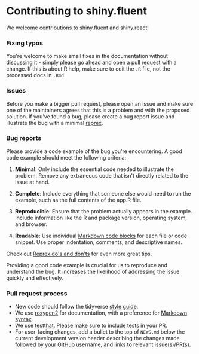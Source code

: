 # Contributing to shiny.fluent

We welcome contributions to shiny.fluent and shiny.react!

### Fixing typos

You're welcome to make small fixes in the documentation without discussing it - simply please go ahead and open a pull request with a change. If this is about R help, make sure to edit the `.R` file, not the processed docs in `.Rmd`

### Issues

Before you make a bigger pull request, please open an issue and make sure one of the maintainers agrees that this is a problem and with the proposed solution. If you've found a
bug, please create a bug report issue and illustrate the bug with a minimal
[reprex](https://www.tidyverse.org/help/#reprex).

### Bug reports

Please provide a code example of the bug you're encountering.
A good code example should meet the following criteria:

1. **Minimal**: Only include the essential code needed to illustrate the problem.
Remove any extraneous code that isn't directly related to the issue at hand.

2. **Complete**: Include everything that someone else would need to run the example,
such as the full contents of the app.R file.

3. **Reproducible**: Ensure that the problem actually appears in the example.
Include information like the R and package version, operating system, and browser.

4. **Readable**: Use individual [Markdown code blocks](https://docs.github.com/en/get-started/writing-on-github/getting-started-with-writing-and-formatting-on-github/basic-writing-and-formatting-syntax#quoting-code)
for each file or code snippet.
Use proper indentation, comments, and descriptive names.

Check out [Reprex do's and don'ts](https://reprex.tidyverse.org/articles/reprex-dos-and-donts.html)
for even more great tips.

Providing a good code example is crucial for us to reproduce and understand the bug.
It increases the likelihood of addressing the issue quickly and effectively.

### Pull request process

*  New code should follow the tidyverse [style guide](http://style.tidyverse.org).
*  We use [roxygen2](https://cran.r-project.org/package=roxygen2) for documentation, with a preference for
[Markdown syntax](https://cran.r-project.org/web/packages/roxygen2/vignettes/rd-formatting.html).
*  We use [testthat](https://cran.r-project.org/package=testthat). Please make sure to include tests in your PR.
*  For user-facing changes, add a bullet to the top of `NEWS.md` below the current
development version header describing the changes made followed by your GitHub
username, and links to relevant issue(s)/PR(s).
